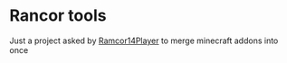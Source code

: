 # Rancor tools
Just a project asked by [Ramcor14Player](https://www.youtube.com/c/Ramcor14Player/) to merge minecraft addons into once
